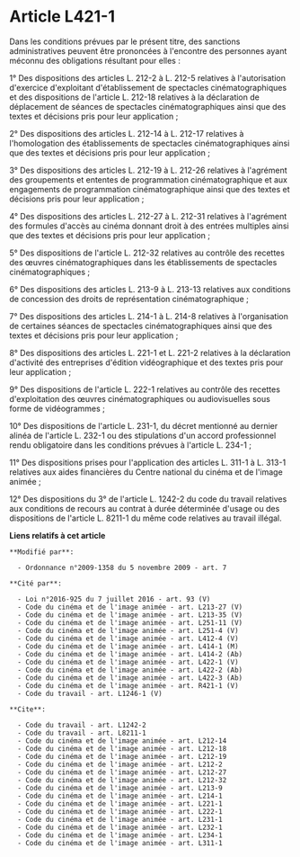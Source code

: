 # Article L421-1

Dans les conditions prévues par le présent titre, des sanctions administratives peuvent être prononcées à l'encontre des
personnes ayant méconnu des obligations résultant pour elles : 

1° Des dispositions des articles L. 212-2 à L. 212-5 relatives à l'autorisation d'exercice d'exploitant d'établissement de
spectacles cinématographiques et des dispositions de l'article L. 212-18 relatives à la déclaration de déplacement de séances
de spectacles cinématographiques ainsi que des textes et décisions pris pour leur application ; 

2° Des dispositions des articles L. 212-14 à L. 212-17 relatives à l'homologation des établissements de spectacles
cinématographiques ainsi que des textes et décisions pris pour leur application ; 

3° Des dispositions des articles L. 212-19 à L. 212-26 relatives à l'agrément des groupements et ententes de programmation
cinématographique et aux engagements de programmation cinématographique ainsi que des textes et décisions pris pour leur
application ; 

4° Des dispositions des articles L. 212-27 à L. 212-31 relatives à l'agrément des formules d'accès au cinéma donnant droit à
des entrées multiples ainsi que des textes et décisions pris pour leur application ; 

5° Des dispositions de l'article L. 212-32 relatives au contrôle des recettes des œuvres cinématographiques dans les
établissements de spectacles cinématographiques ; 

6° Des dispositions des articles L. 213-9 à L. 213-13 relatives aux conditions de concession des droits de représentation
cinématographique ; 

7° Des dispositions des articles L. 214-1 à L. 214-8 relatives à l'organisation de certaines séances de spectacles
cinématographiques ainsi que des textes et décisions pris pour leur application ; 

8° Des dispositions des articles L. 221-1 et L. 221-2 relatives à la déclaration d'activité des entreprises d'édition
vidéographique et des textes pris pour leur application ; 

9° Des dispositions de l'article L. 222-1 relatives au contrôle des recettes d'exploitation des œuvres cinématographiques ou
audiovisuelles sous forme de vidéogrammes ; 

10° Des dispositions de l'article L. 231-1, du décret mentionné au dernier alinéa de l'article L. 232-1 ou des stipulations
d'un accord professionnel rendu obligatoire dans les conditions prévues à l'article L. 234-1 ; 

11° Des dispositions prises pour l'application des articles L. 311-1 à L. 313-1 relatives aux aides financières du Centre
national du cinéma et de l'image animée ; 

12° Des dispositions du 3° de l'article L. 1242-2 du code du travail relatives aux conditions de recours au contrat à durée
déterminée d'usage ou des dispositions de l'article L. 8211-1 du même code relatives au travail illégal.

**Liens relatifs à cet article**

	**Modifié par**:

	  - Ordonnance n°2009-1358 du 5 novembre 2009 - art. 7

	**Cité par**:

	  - Loi n°2016-925 du 7 juillet 2016 - art. 93 (V)
	  - Code du cinéma et de l'image animée - art. L213-27 (V)
	  - Code du cinéma et de l'image animée - art. L213-35 (V)
	  - Code du cinéma et de l'image animée - art. L251-11 (V)
	  - Code du cinéma et de l'image animée - art. L251-4 (V)
	  - Code du cinéma et de l'image animée - art. L412-4 (V)
	  - Code du cinéma et de l'image animée - art. L414-1 (M)
	  - Code du cinéma et de l'image animée - art. L414-2 (Ab)
	  - Code du cinéma et de l'image animée - art. L422-1 (V)
	  - Code du cinéma et de l'image animée - art. L422-2 (Ab)
	  - Code du cinéma et de l'image animée - art. L422-3 (Ab)
	  - Code du cinéma et de l'image animée - art. R421-1 (V)
	  - Code du travail - art. L1246-1 (V)

	**Cite**:

	  - Code du travail - art. L1242-2
	  - Code du travail - art. L8211-1
	  - Code du cinéma et de l'image animée - art. L212-14
	  - Code du cinéma et de l'image animée - art. L212-18
	  - Code du cinéma et de l'image animée - art. L212-19
	  - Code du cinéma et de l'image animée - art. L212-2
	  - Code du cinéma et de l'image animée - art. L212-27
	  - Code du cinéma et de l'image animée - art. L212-32
	  - Code du cinéma et de l'image animée - art. L213-9
	  - Code du cinéma et de l'image animée - art. L214-1
	  - Code du cinéma et de l'image animée - art. L221-1
	  - Code du cinéma et de l'image animée - art. L222-1
	  - Code du cinéma et de l'image animée - art. L231-1
	  - Code du cinéma et de l'image animée - art. L232-1
	  - Code du cinéma et de l'image animée - art. L234-1
	  - Code du cinéma et de l'image animée - art. L311-1
